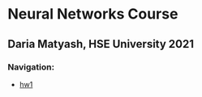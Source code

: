 # Neural Networks Course
## Daria Matyash,  HSE University 2021

### Navigation:
* [hw1](https://github.com/MatyashDare/-NN/tree/main/hw1)

